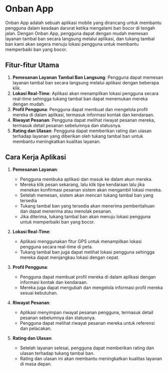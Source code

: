 # Onban App

Onban App adalah sebuah aplikasi mobile yang dirancang untuk membantu pengguna dalam keadaan darurat ketika mengalami ban bocor di tengah jalan. Dengan Onban App, pengguna dapat dengan mudah memesan layanan tambal ban secara langsung melalui aplikasi, dan tukang tambal ban kami akan segera menuju lokasi pengguna untuk membantu memperbaiki ban yang bocor.

## Fitur-fitur Utama
1. **Pemesanan Layanan Tambal Ban Langsung**: Pengguna dapat memesan layanan tambal ban secara langsung melalui aplikasi dengan beberapa klik.
2. **Lokasi Real-Time**: Aplikasi akan menampilkan lokasi pengguna secara real-time sehingga tukang tambal ban dapat menemukan mereka dengan mudah.
3. **Profil Pengguna**: Pengguna dapat membuat dan mengelola profil mereka di dalam aplikasi, termasuk informasi kontak dan kendaraan.
4. **Riwayat Pesanan**: Pengguna dapat melihat riwayat pesanan mereka, termasuk detail pesanan sebelumnya dan statusnya.
5. **Rating dan Ulasan**: Pengguna dapat memberikan rating dan ulasan terhadap layanan yang diberikan oleh tukang tambal ban untuk membantu meningkatkan kualitas layanan.

## Cara Kerja Aplikasi
1. **Pemesanan Layanan**:
   - Pengguna membuka aplikasi dan masuk ke dalam akun mereka.
   - Mereka klik pesan sekarang, lalu klik tipe kendaraan lalu jika menekan konfirmasi pesanan sistem akan mengambil lokasi mereka.
   - Setelah memesan, sistem akan mencari tukang tambal ban yang tersedia
   - Tukang tambal ban yang tersedia akan menerima pemberitahuan dan dapat menerima atau menolak pesanan.
   - Jika diterima, tukang tambal ban akan menuju lokasi pengguna untuk memperbaiki ban yang bocor.

2. **Lokasi Real-Time**:
   - Aplikasi menggunakan fitur GPS untuk menampilkan lokasi pengguna secara real-time di peta.
   - Tukang tambal ban juga dapat melihat lokasi pengguna sehingga mereka dapat menjangkau lokasi dengan cepat.

3. **Profil Pengguna**:
   - Pengguna dapat membuat profil mereka di dalam aplikasi dengan informasi kontak dan kendaraan.
   - Mereka juga dapat mengubah dan mengelola informasi profil mereka sesuai kebutuhan.

4. **Riwayat Pesanan**:
   - Aplikasi menyimpan riwayat pesanan pengguna, termasuk detail pesanan sebelumnya dan statusnya.
   - Pengguna dapat melihat riwayat pesanan mereka untuk referensi dan pelacakan.

5. **Rating dan Ulasan**:
   - Setelah layanan selesai, pengguna dapat memberikan rating dan ulasan terhadap tukang tambal ban.
   - Rating dan ulasan ini akan membantu meningkatkan kualitas layanan di masa depan.




